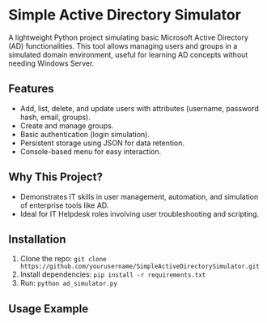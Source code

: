# Simple Active Directory Simulator

A lightweight Python project simulating basic Microsoft Active Directory (AD) functionalities. This tool allows managing users and groups in a simulated domain environment, useful for learning AD concepts without needing Windows Server.

## Features
- Add, list, delete, and update users with attributes (username, password hash, email, groups).
- Create and manage groups.
- Basic authentication (login simulation).
- Persistent storage using JSON for data retention.
- Console-based menu for easy interaction.

## Why This Project?
- Demonstrates IT skills in user management, automation, and simulation of enterprise tools like AD.
- Ideal for IT Helpdesk roles involving user troubleshooting and scripting.

## Installation
1. Clone the repo: `git clone https://github.com/yourusername/SimpleActiveDirectorySimulator.git`
2. Install dependencies: `pip install -r requirements.txt`
3. Run: `python ad_simulator.py`

## Usage Example
